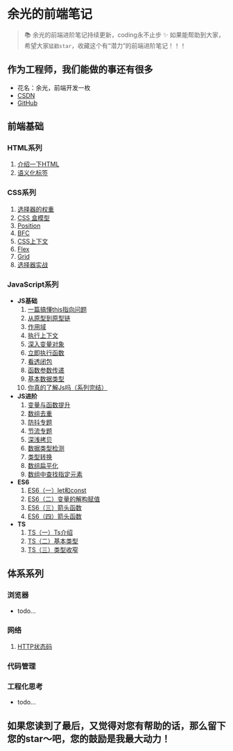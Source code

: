 # 余光的前端笔记

> 📚 余光的前端进阶笔记持续更新，coding永不止步 
> ✨ 如果能帮助到大家，希望大家`猛戳star`，收藏这个有“潜力”的前端进阶笔记！！！

## 作为工程师，我们能做的事还有很多

* 花名：余光，前端开发一枚
* [CSDN](https://blog.csdn.net/jbj6568839z)
* [GitHub](https://github.com/webbj97)

## 前端基础

### HTML系列

1. [介绍一下HTML](./html/1.md)
2. [语义化标签](./html/2.md)

### CSS系列

1. [选择器的权重](./css/1.md)
2. [CSS 盒模型](./css/2.md)
3. [Position](./css/3.md)
4. [BFC](./css/4.md)
5. [CSS上下文](./css/5.md)
6. [Flex](./css/6.md)
7. [Grid](./css/7.md)
8. [选择器实战](./css/8.md)

### JavaScript系列

* **JS基础**
  1. [一篇搞懂this指向问题](./javascript-basic/1.md)
  2. [从原型到原型链](./javascript-basic/2.md)
  3. [作用域](./javascript-basic/3.md)
  4. [执行上下文](./javascript-basic/4.md)
  5. [深入变量对象](./javascript-basic/5.md)
  6. [立即执行函数](./javascript-basic/6.md)
  7. [看透闭包](./javascript-basic/7.md)
  8. [函数参数传递](./javascript-basic/8.md)
  9. [基本数据类型](./javascript-basic/9.md)
  10. [你真的了解Js吗（系列完结）](./javascript-basic/10.md)
* **JS进阶**
  1. [变量与函数提升](./javascript-senior/1.md)
  2. [数组去重](./javascript-senior/2.md)
  3. [防抖专题](./javascript-senior/3.md)
  4. [节流专题](./javascript-senior/4.md)
  5. [深浅拷贝](./javascript-senior/5.md)
  6. [数据类型检测](./javascript-senior/6.md)
  7. [类型转换](./javascript-senior/7.md)
  8. [数组扁平化](./javascript-senior/8.md)
  9. [数组中查找指定元素](./javascript-senior/9.md)
* **ES6**
  1. [ES6（一）let和const](./es6/1.md)
  2. [ES6（二）变量的解构赋值](./es6/2.md)
  3. [ES6（三）箭头函数](./es6/3.md)
  4. [ES6（四）箭头函数](./es6/4.md)
* **TS**
  1. [TS（一）Ts介绍](./ts/1.md)
  2. [TS（二）基本类型](./ts/2.md)
  3. [TS（三）类型收窄](./ts/3.md)

## 体系系列

### 浏览器

* todo...
### 网络

1. [HTTP状态码](../computer/network/1.md)


### 代码管理


### 工程化思考

* todo...

## 如果您读到了最后，又觉得对您有帮助的话，那么留下您的star～吧，您的鼓励是我最大动力！
